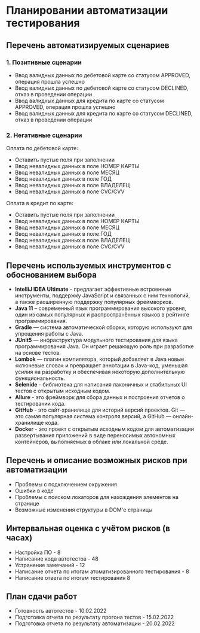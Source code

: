 # Планировании автоматизации тестирования

## Перечень автоматизируемых сценариев

### 1. Позитивные сценарии
* Ввод валидных данных по дебетовой карте со статусом APPROVED, операция прошла успешно
* Ввод валидных данных по дебетовой карте со статусом DECLINED, отказ в проведении операции
* Ввод валидных данных для кредита по карте со статусом APPROVED, операция прошла успешно
* Ввод валидных данных для кредита по карте со статусом DECLINED, отказ в проведении операции

### 2. Негативные сценарии
Оплата по дебетовой карте:

* Оставить пустые поля при заполнении
* Ввод невалидных данных в поле НОМЕР КАРТЫ
* Ввод невалидных данных в поле МЕСЯЦ
* Ввод невалидных данных в поле ГОД
* Ввод невалидных данных в поле ВЛАДЕЛЕЦ
* Ввод невалидных данных в поле CVC/CVV

Оплата в кредит по карте:
* Оставить пустые поля при заполнении
* Ввод невалидных данных в поле НОМЕР КАРТЫ
* Ввод невалидных данных в поле МЕСЯЦ
* Ввод невалидных данных в поле ГОД
* Ввод невалидных данных в поле ВЛАДЕЛЕЦ
* Ввод невалидных данных в поле CVC/CVV

## Перечень используемых инструментов с обоснованием выбора
* **IntelliJ IDEA Ultimate** - предлагает эффективные встроенные инструменты, поддержку JavaScript и связанных с ним технологий, а также расширенную поддержку популярных фреймворков.
* **Java 11** – современный язык программирования высокого уровня, один из самых популярных и распространённых языков в рейтинге программирования.
* **Gradle** — система автоматической сборки, которую используют для упрощения работы с Java.
* **JUnit5** — инфраструктура модульного тестирования для языка программирования Java. Он играет решающую роль при разработке на основе тестов.
* **Lombok** — плагин компилятора, который добавляет в Java новые «ключевые слова» и превращает аннотации в Java-код, уменьшая усилия на разработку и обеспечивая некоторую дополнительную функциональность.
* **Selenide** - библиотека для написания лаконичных и стабильных UI тестов с открытым исходным кодом.
* **Allure** - это фреймворк для сбора данных и построения отчетов о тестировании кода. 
* **GitHub** - это сайт-хранилище для историй версий проектов. Git — это самая популярная система контроля версий, а GitHub — онлайн-хранилище кода.
* **Docker** - это проект с открытым исходным кодом для автоматизации развертывания приложений в виде переносимых автономных контейнеров, выполняемых в облаке или локальной среде.

## Перечень и описание возможных рисков при автоматизации
* Проблемы с подключением окружения 
* Ошибки в коде
* Проблемы с поиском локаторов для нахождения элементов на странице
* Возможные изменения структуры в DOM'е страницы

## Интервальная оценка с учётом рисков (в часах)
* Настройка ПО - 8 
* Написание кода автотестов - 48
* Устранение замечаний - 12
* Написание отчета по итогам атоматизированного тестирования - 8
* Написание ответа по итогам тестирования 8

## План сдачи работ
* Готовность автотестов - 10.02.2022
* Подготовка отчета по результату прогона тестов - 15.02.2022
* Подготовка отчета по результату автоматизации - 20.02.2022